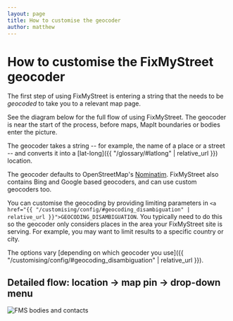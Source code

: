 ```yaml
---
layout: page
title: How to customise the geocoder
author: matthew
---
```


# How to customise the FixMyStreet geocoder

<p class="lead">
  The first step of using FixMyStreet is entering a string
  that the needs to be <em>geocoded</em> to take you to a relevant map page.
</p>

See the diagram below for the full flow of using FixMyStreet. The geocoder is
near the start of the process, before maps, MapIt boundaries or bodies enter
the picture.

The geocoder takes a string -- for example, the name of a place or a street --
and converts it into a [lat-long]({{ "/glossary/#latlong" | relative_url }}) location.

The geocoder defaults to OpenStreetMap's [Nominatim](http://nominatim.openstreetmap.org).
FixMyStreet also contains Bing and Google based geocoders, and can use
custom geocoders too.

You can customise the geocoding by providing limiting parameters in
<code><a href="{{ "/customising/config/#geocoding_disambiguation" | relative_url }}">GEOCODING_DISAMBIGUATION</a></code>.
You typically need to do this so the geocoder only considers places in the area
your FixMyStreet site is serving. For example, you may want to limit results to
a specific country or city.

The options vary [depending on which geocoder you use]({{ "/customising/config/#geocoding_disambiguation" | relative_url }}).

## Detailed flow: location &rarr; map pin &rarr; drop-down menu

![FMS bodies and contacts](/assets/img/fms_bodies_and_contacts.png)
